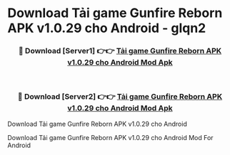 # Download Tải game Gunfire Reborn APK v1.0.29 cho Android - glqn2


<div align="center">
<h3>🔴 Download [Server1] 👉👉 <a href="https://apk-comot.site?title=Tải_game_Gunfire_Reborn_APK_v1.0.29_cho_Android">Tải game Gunfire Reborn APK v1.0.29 cho Android Mod Apk</a></h3><br>
<h3>🔴 Download [Server2] 👉👉 <a href="https://apk-comot.site?title=Tải_game_Gunfire_Reborn_APK_v1.0.29_cho_Android">Tải game Gunfire Reborn APK v1.0.29 cho Android Mod Apk</a></h3>
</div>



Download Tải game Gunfire Reborn APK v1.0.29 cho Android 

Download Tải game Gunfire Reborn APK v1.0.29 cho Android Mod For Android